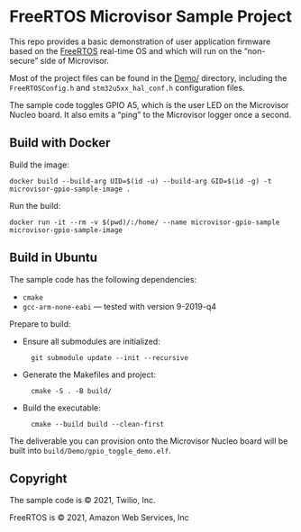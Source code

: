 # FreeRTOS Microvisor Sample Project

This repo provides a basic demonstration of user application firmware based on the [FreeRTOS](https://freertos.org/) real-time OS and which will run on the “non-secure” side of Microvisor.

Most of the project files can be found in the [Demo/](Demo/) directory, including the `FreeRTOSConfig.h` and `stm32u5xx_hal_conf.h` configuration files.

The sample code toggles GPIO A5, which is the user LED on the Microvisor Nucleo board. It also emits a “ping” to the Microvisor logger once a second.

## Build with Docker

Build the image:

```shell
docker build --build-arg UID=$(id -u) --build-arg GID=$(id -g) -t microvisor-gpio-sample-image .
```

Run the build:

```shell
docker run -it --rm -v $(pwd)/:/home/ --name microvisor-gpio-sample microvisor-gpio-sample-image
```

## Build in Ubuntu

The sample code has the following dependencies:

- `cmake`
- `gcc-arm-none-eabi` — tested with version 9-2019-q4

Prepare to build:

- Ensure all submodules are initialized:

        git submodule update --init --recursive

- Generate the Makefiles and project:

        cmake -S . -B build/

- Build the executable:

        cmake --build build --clean-first

The deliverable you can provision onto the Microvisor Nucleo board will be built into `build/Demo/gpio_toggle_demo.elf`.

## Copyright

The sample code is © 2021, Twilio, Inc.

FreeRTOS is © 2021, Amazon Web Services, Inc
